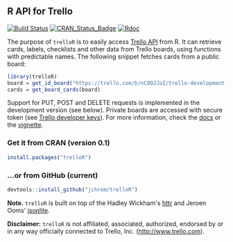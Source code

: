 
<!-- README.md is generated from README.Rmd. Please edit that file -->
R API for Trello
----------------

[![Build Status](https://travis-ci.org/jchrom/trelloR.svg?branch=master)](https://travis-ci.org/jchrom/trelloR) [![CRAN\_Status\_Badge](http://www.r-pkg.org/badges/version/trelloR)](https://cran.r-project.org/package=trelloR) [![Rdoc](http://www.rdocumentation.org/badges/version/trelloR)](http://www.rdocumentation.org/packages/trelloR)

The purpose of `trelloR` is to easily access [Trello API](https://developers.trello.com/) from R. It can retrieve cards, labels, checklists and other data from Trello boards, using functions with predictable names. The following snippet fetches cards from a public board:

``` r
library(trelloR)
board = get_id_board("https://trello.com/b/nC8QJJoZ/trello-development-roadmap")
cards = get_board_cards(board)
```

Support for PUT, POST and DELETE requests is implemented in the development version (see below). Private boards are accessed with secure token (see [Trello developer keys](https://developers.trello.com/get-started/start-building#connect)). For more information, check the [docs](https://jchrom.github.io/trelloR/) or the [vignette](https://jchrom.github.io/trelloR/articles/R_API_for_Trello.html).

### Get it from CRAN (version 0.1)

``` r
install.packages("trelloR")
```

### ...or from GitHub (current)

``` r
devtools::install_github("jchrom/trelloR")
```

**Note.** `trelloR` is built on top of the Hadley Wickham's [httr](https://cran.r-project.org/package=httr) and Jeroen Ooms' [jsonlite](https://cran.r-project.org/package=jsonlite).

**Disclaimer:** `trelloR` is not affiliated, associated, authorized, endorsed by or in any way officially connected to Trello, Inc. (<http://www.trello.com>).
